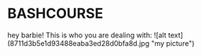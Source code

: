 # BASHCOURSE
hey barbie!
This is who you are dealing with:
![alt text] (8711d3b5e1d93488eaba3ed28d0bfa8d.jpg "my picture") 
